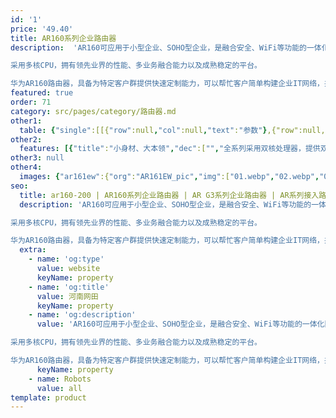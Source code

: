 ```yaml
---
id: '1'
price: '49.40'
title: AR160系列企业路由器
description:  'AR160可应用于小型企业、SOHO型企业，是融合安全、WiFi等功能的一体化固定接口路由器。

采用多核CPU，拥有领先业界的性能、多业务融合能力以及成熟稳定的平台。

华为AR160路由器，具备为特定客户群提供快速定制能力，可以帮忙客户简单构建企业IT网络，并提供成熟稳定的使用体验。'
featured: true
order: 71
category: src/pages/category/路由器.md
other1: 
  table: {"single":[[{"row":null,"col":null,"text":"参数"},{"row":null,"col":null,"text":"AR160系列"}],[{"row":null,"col":null,"text":"转发性能"},{"row":null,"col":null,"text":"550Kpps"}],[{"row":null,"col":null,"text":"固定WAN端口"},{"row":null,"col":null,"text":"1 * GE"}],[{"row":null,"col":null,"text":"固定LAN端口"},{"row":null,"col":null,"text":"4 * GE（支持切换为WAN口）"}],[{"row":null,"col":null,"text":"Wi-Fi"},{"row":null,"col":null,"text":"802.11 b/g/n(Wi-Fi款型)"}],[{"row":null,"col":null,"text":"内置LTE"},{"row":null,"col":null,"text":"TDD LTE\nFDD LTE(LTE款型)"}],[{"row":null,"col":null,"text":"无线局域网(AC)"},{"row":null,"col":"2","text":"支持AP无线控制器功能，可管理无线AP"}],[{"row":null,"col":null,"text":"QoS"},{"row":null,"col":"2","text":"可提供完善的QoS机制：支持PQ、CQ、WFQ、CBWFQ等调度技术，支持基于IP Precedence、\n802.1P、DSCP、MPLS EXP流量分类，支持流量整形以及WRED拥塞避免机制\n支持等价负载分担（ECMP）和非等价负载分担（UCMP）\n支持智能应用控制（SAC）功能, 可识别P2P流量以及IM流量，并对这些流量进行限速和控制"}],[{"row":null,"col":null,"text":"VPN"},{"row":null,"col":"2","text":"支持IPSec VPN、GRE VPN、DSVPN、L2TP VPN等多种VPN技术"}],[{"row":null,"col":null,"text":"安全"},{"row":null,"col":"2","text":"支持MAC、802.1x、Portal认证、广播抑制、ARP安全等，支持本地认证、AAA认证、RADIUS认证等\n支持包过滤防火墙，支持防火墙安全域"}],[{"row":null,"col":null,"text":"管理维护"},{"row":null,"col":"2","text":"支持SYSLOG、RMON、Web网管、CWMP、SNMP V1/V2/V3、SSH (v1/v2)等功能\n支持U盘快速部署功能"}]]}
other2:
  features: [{"title":"小身材、大本领","dec":["","全系列采用双核处理器，提供双倍应用和双倍性能，并集成3G/LTE或者Wi-Fi无线接入",""]},{"title":"小投资，大回报","dec":["","融合路由、交换、安全、无线的一体化企业网关，有效保护企业投资",""]},{"title":"小产品，大平台","dec":["","采用华为领先的VRP操作系统，模块化和无风扇设计，成熟稳定",""]}]
other3: null
other4:
  images: {"ar161ew":{"org":"AR161EW_pic","img":["01.webp","02.webp","03.webp","04.webp","05.webp","06.webp","07.webp","08.webp","09.webp","10.webp","11.webp"]}}
seo:
  title: ar160-200 | AR160系列企业路由器 | AR G3系列企业路由器 | AR系列接入路由器 | 路由器 | 企业网络
  description: 'AR160可应用于小型企业、SOHO型企业，是融合安全、WiFi等功能的一体化固定接口路由器。

采用多核CPU，拥有领先业界的性能、多业务融合能力以及成熟稳定的平台。

华为AR160路由器，具备为特定客户群提供快速定制能力，可以帮忙客户简单构建企业IT网络，并提供成熟稳定的使用体验。'
  extra:
    - name: 'og:type'
      value: website
      keyName: property
    - name: 'og:title'
      value: 河南网田
      keyName: property
    - name: 'og:description'
      value: 'AR160可应用于小型企业、SOHO型企业，是融合安全、WiFi等功能的一体化固定接口路由器。

采用多核CPU，拥有领先业界的性能、多业务融合能力以及成熟稳定的平台。

华为AR160路由器，具备为特定客户群提供快速定制能力，可以帮忙客户简单构建企业IT网络，并提供成熟稳定的使用体验。'
      keyName: property
    - name: Robots
      value: all
template: product
---
```

